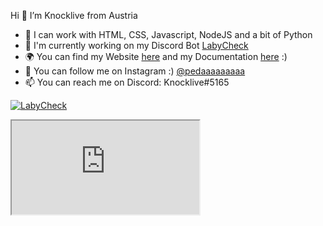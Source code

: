 Hi 👋 I’m Knocklive from Austria
- 🦥 I can work with HTML, CSS, Javascript, NodeJS and a bit of Python
- 🤖 I'm currently working on my Discord Bot [LabyCheck](https://github.com/Knocklive/labycheck)
- 🌍 You can find my Website [here](https://knocklive.de) and my Documentation [here](https://docs.knocklive.de) :)
- 💙 You can follow me on Instagram :) [@pedaaaaaaaaa](https://instagram.com/pedaaaaaaaaa)
- 📫 You can reach me on Discord: Knocklive#5165

<a href="https://top.gg/bot/847972974786248704"><img src="https://top.gg/api/widget/847972974786248704.svg" alt="LabyCheck" class="center"></a>

<iframe src="https://knocklive.de"</iframe>
